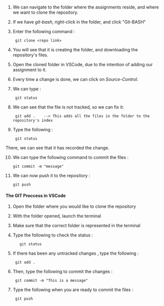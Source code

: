 

1. We can navigate to the folder where the assignments reside, and where we want to clone the repository.

2. If we have *git-bash*, right-click in the folder, and click "Git-BASH"
3. Enter the following command : 

		git clone <repo link>

4. You will see that it is creating the folder, and downloading the repository's files. 
5. Open the cloned folder in VSCode, due to the intention of adding our assignment to it. 
6. Every time a change is done, we can click on *Source-Control*.
7. We can type :

		git status    

8. We can see that the file is not tracked, so we can fix it: 

		git add .    --> This adds all the files in the folder to the repository's index


9. Type the following : 

		git status 


There, we can see that it has  recorded the change.

10. We can type the following command to commit the files : 

		git commit -m "message"

11. We can now push it to the repository : 

		git push 



#### The GIT Proccess in VSCode 


1. Open the folder where you would like to clone the repository
2. With the folder opened, launch the terminal
3. Make sure that the correct folder is represented in the terminal 
4. Type the following to check the status :

		  git status

5. If there has been any untracked changes , type the following : 

		git add . 


6. Then, type the following to commit the changes : 

		git commit -m "This is a message"

7. Type the following when you are ready to commit the files : 

		git push

